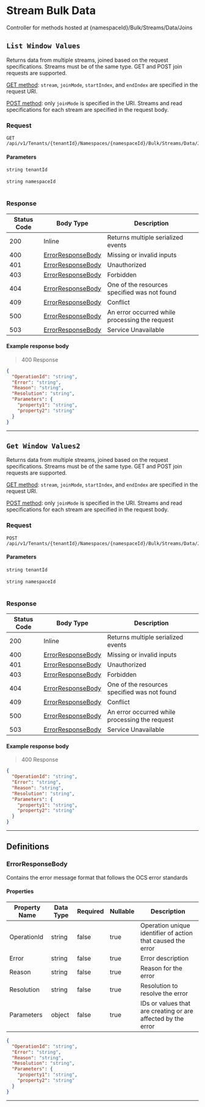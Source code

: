 

# Stream Bulk Data
Controller for methods hosted at {namespaceId}/Bulk/Streams/Data/Joins

## `List Window Values`

<a id="opIdStreamsData_List Window Values"></a>

Returns data from multiple streams, joined based on the request specifications. Streams must be of the same type.
GET and POST join requests are supported.
        
[GET method](https://ocs-docs.osisoft.com/Content_Portal/Documentation/SequentialDataStore/Reading_Data_API.html#getjoin): ``stream``, ``joinMode``, ``startIndex``, and ``endIndex`` are specified in the request URI.

[POST method](https://ocs-docs.osisoft.com/Content_Portal/Documentation/SequentialDataStore/Reading_Data_API.html#post-request): only ``joinMode`` is specified in the URI. Streams and read specifications for each stream are specified in the request body.

### Request
```text 
GET /api/v1/Tenants/{tenantId}/Namespaces/{namespaceId}/Bulk/Streams/Data/Joins
```

#### Parameters

`string tenantId`
<br/><br/>`string namespaceId`
<br/><br/>

### Response

|Status Code|Body Type|Description|
|---|---|---|
|200|Inline|Returns multiple serialized events|
|400|[ErrorResponseBody](#schemaerrorresponsebody)|Missing or invalid inputs|
|401|[ErrorResponseBody](#schemaerrorresponsebody)|Unauthorized|
|403|[ErrorResponseBody](#schemaerrorresponsebody)|Forbidden|
|404|[ErrorResponseBody](#schemaerrorresponsebody)|One of the resources specified was not found|
|409|[ErrorResponseBody](#schemaerrorresponsebody)|Conflict|
|500|[ErrorResponseBody](#schemaerrorresponsebody)|An error occurred while processing the request|
|503|[ErrorResponseBody](#schemaerrorresponsebody)|Service Unavailable|

#### Example response body
> 400 Response

```json
{
  "OperationId": "string",
  "Error": "string",
  "Reason": "string",
  "Resolution": "string",
  "Parameters": {
    "property1": "string",
    "property2": "string"
  }
}
```

---

## `Get Window Values2`

<a id="opIdStreamsData_Get Window Values2"></a>

Returns data from multiple streams, joined based on the request specifications. Streams must be of the same type.
GET and POST join requests are supported.
        
[GET method](https://ocs-docs.osisoft.com/Content_Portal/Documentation/SequentialDataStore/Reading_Data_API.html#getjoin): ``stream``, ``joinMode``, ``startIndex``, and ``endIndex`` are specified in the request URI.

[POST method](https://ocs-docs.osisoft.com/Content_Portal/Documentation/SequentialDataStore/Reading_Data_API.html#post-request): only ``joinMode`` is specified in the URI. Streams and read specifications for each stream are specified in the request body.

### Request
```text 
POST /api/v1/Tenants/{tenantId}/Namespaces/{namespaceId}/Bulk/Streams/Data/Joins
```

#### Parameters

`string tenantId`
<br/><br/>`string namespaceId`
<br/><br/>

### Response

|Status Code|Body Type|Description|
|---|---|---|
|200|Inline|Returns multiple serialized events|
|400|[ErrorResponseBody](#schemaerrorresponsebody)|Missing or invalid inputs|
|401|[ErrorResponseBody](#schemaerrorresponsebody)|Unauthorized|
|403|[ErrorResponseBody](#schemaerrorresponsebody)|Forbidden|
|404|[ErrorResponseBody](#schemaerrorresponsebody)|One of the resources specified was not found|
|409|[ErrorResponseBody](#schemaerrorresponsebody)|Conflict|
|500|[ErrorResponseBody](#schemaerrorresponsebody)|An error occurred while processing the request|
|503|[ErrorResponseBody](#schemaerrorresponsebody)|Service Unavailable|

#### Example response body
> 400 Response

```json
{
  "OperationId": "string",
  "Error": "string",
  "Reason": "string",
  "Resolution": "string",
  "Parameters": {
    "property1": "string",
    "property2": "string"
  }
}
```

---
## Definitions

### ErrorResponseBody

<a id="schemaerrorresponsebody"></a>
<a id="schema_ErrorResponseBody"></a>
<a id="tocSerrorresponsebody"></a>
<a id="tocserrorresponsebody"></a>

Contains the error message format that follows the OCS error standards

#### Properties

|Property Name|Data Type|Required|Nullable|Description|
|---|---|---|---|---|
|OperationId|string|false|true|Operation unique identifier of action that caused the error|
|Error|string|false|true|Error description|
|Reason|string|false|true|Reason for the error|
|Resolution|string|false|true|Resolution to resolve the error|
|Parameters|object|false|true|IDs or values that are creating or are affected by the error|

```json
{
  "OperationId": "string",
  "Error": "string",
  "Reason": "string",
  "Resolution": "string",
  "Parameters": {
    "property1": "string",
    "property2": "string"
  }
}

```

---

